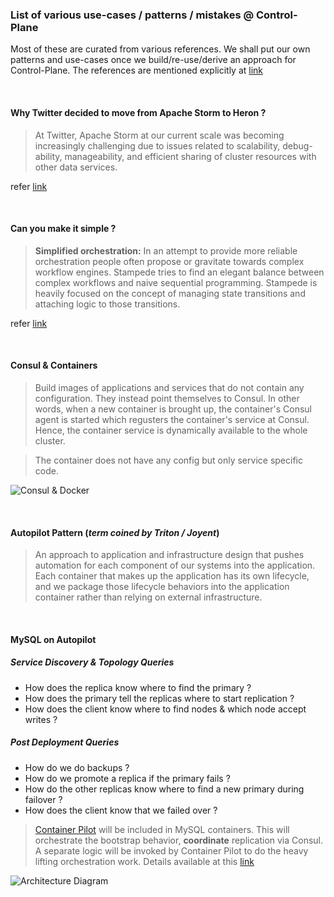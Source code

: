 ### List of various use-cases / patterns / mistakes @ Control-Plane

Most of these are curated from various references. We shall put our own patterns 
and use-cases once we build/re-use/derive an approach for Control-Plane. The
references are mentioned explicitly at 
[link](https://github.com/openebs/Control-Plane/blob/master/Reference-Articles.md)

<br />

#### Why Twitter decided to move from Apache Storm to Heron ?

> At Twitter, Apache Storm at our current scale was becoming increasingly challenging due to
issues related to scalability, debug-ability, manageability, and efficient sharing of cluster 
resources with other data services.

refer [link](https://www.infoq.com/news/2016/09/twitter-opensources-heron)

<br />

#### Can you make it simple ?

> **Simplified orchestration:** In an attempt to provide more reliable orchestration people often 
propose or gravitate towards complex workflow engines. Stampede tries to find an elegant balance 
between complex workflows and naive sequential programming. Stampede is heavily focused on the 
concept of managing state transitions and attaching logic to those transitions.

refer [link](https://github.com/cattleio/stampede#concepts)

<br />

#### Consul & Containers

> Build images of applications and services that do not contain any configuration. They
instead point themselves to Consul. In other words, when a new container is brought up, the
container's Consul agent is started which regusters the container's service at Consul. Hence,
the container service is dynamically available to the whole cluster.

> The container does not have any config but only service specific code.

![Consul & Docker](http://www.pythian.com/blog/wp-content/uploads/Consul-Demo-Architecture.png)

<br />

#### Autopilot Pattern (*term coined by Triton / Joyent*)

> An approach to application and infrastructure design that pushes automation for each component 
of our systems into the application. Each container that makes up the application has its own 
lifecycle, and we package those lifecycle behaviors into the application container rather than 
relying on external infrastructure.

<br />

#### MySQL on Autopilot

##### Service Discovery & Topology Queries

- How does the replica know where to find the primary ?
- How does the primary tell the replicas where to start replication ?
- How does the client know where to find nodes & which node accept writes ?

##### Post Deployment Queries

- How do we do backups ?
- How do we promote a replica if the primary fails ?
- How do the other replicas know where to find a new primary during failover ?
- How does the client know that we failed over ?

> [Container Pilot](https://www.joyent.com/containerpilot) will be included in MySQL containers.
This will orchestrate the bootstrap behavior, **coordinate** replication via Consul. A separate
logic will be invoked by Container Pilot to do the heavy lifting orchestration work. Details 
available at this [link](https://www.joyent.com/blog/dbaas-simplicity-no-lock-in)

![Architecture Diagram](https://www.joyent.com/content/blog/20160222-dbaas-simplicity-no-lock-in/architecture.png)
